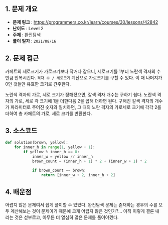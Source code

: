 ## 1. 문제 개요

- **문제 링크** : https://programmers.co.kr/learn/courses/30/lessons/42842
- **난이도** : Level 2
- **주제** : 완전탐색
- **풀이 일자** : `2021/08/16`

## 2. 문제 접근

카페트의 세로크기가 가로크기보다 작거나 같으니, 세로크기를 1부터 노란색 격자의 수 만큼 반복시킨다. `격자 수 / 세로크기` 계산으로 가로크기를 구할 수 있다. 이 때 나머지가 0인 것들만 유효한 크기로 간주한다.

노란색 격자의 가로, 세로 크기가 정해졌으면, 갈색 격자 개수는 구하기 쉽다. 노란색 격자의 가로, 세로 각 크기에 1을 더한다음 2을 곱해 더하면 된다. 구해진 갈색 격자의 개수가 파라미터로 주어진 숫자와 일치하면, 그 때의 노란 격자의 가로세로 크기에 각각 2를 더하여 총 카페트의 가로, 세로 크기를 반환한다.

## 3. 소스코드

```python
def solution(brown, yellow):
    for inner_h in range(1, yellow + 1):
        if yellow % inner_h == 0:
            inner_w = yellow // inner_h
            brown_count = (inner_h + 1) * 2 + (inner_w + 1) * 2

            if brown_count == brown:
                return [inner_w + 2, inner_h + 2]
```

## 4. 배운점

어렵지 않은 문제여서 쉽게 풀이할 수 있었다. 완전탐색 문제는 존재하는 경우의 수를 모두 계산해보는 것이 문제이기 때문에 크게 어렵지 않은 것인가?... 아직 이렇게 결론 내리는 것은 섣부르고, 아무튼 더 열심히 많은 문제를 풀어야겠다.
